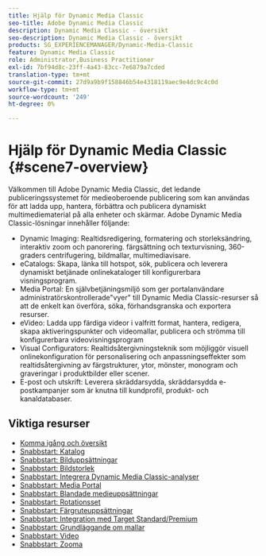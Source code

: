 ```yaml
---
title: Hjälp för Dynamic Media Classic
seo-title: Adobe Dynamic Media Classic
description: Dynamic Media Classic - översikt
seo-description: Dynamic Media Classic - översikt
products: SG_EXPERIENCEMANAGER/Dynamic-Media-Classic
feature: Dynamic Media Classic
role: Administrator,Business Practitioner
exl-id: 7bf94d8c-23ff-4a43-83cc-7e6879a7cded
translation-type: tm+mt
source-git-commit: 27d9a9b9f158846b54e4318119aec9e4dc9c4c0d
workflow-type: tm+mt
source-wordcount: '249'
ht-degree: 0%

---
```


# Hjälp för Dynamic Media Classic {#scene7-overview}

Välkommen till Adobe Dynamic Media Classic, det ledande publiceringssystemet för medieoberoende publicering som kan användas för att ladda upp, hantera, förbättra och publicera dynamiskt multimediematerial på alla enheter och skärmar. Adobe Dynamic Media Classic-lösningar innehåller följande:

* Dynamic Imaging: Realtidsredigering, formatering och storleksändring, interaktiv zoom och panorering. färgsättning och texturvisning, 360-graders centrifugering, bildmallar, multimediavisare.
* eCatalogs: Skapa, länka till hotspot, sök, publicera och leverera dynamiskt betjänade onlinekataloger till konfigurerbara visningsprogram.
* Media Portal: En självbetjäningsmiljö som ger portalanvändare administratörskontrollerade&quot;vyer&quot; till Dynamic Media Classic-resurser så att de enkelt kan överföra, söka, förhandsgranska och exportera resurser.
* eVideo: Ladda upp färdiga videor i valfritt format, hantera, redigera, skapa aktiveringspunkter och videomallar, publicera och strömma till konfigurerbara videovisningsprogram
* Visual Configurators: Realtidsåtergivningsteknik som möjliggör visuell onlinekonfiguration för personalisering och anpassningseffekter som realtidsåtergivning av färgstrukturer, ytor, mönster, monogram och graveringar i produktbilder eller scener.
* E-post och utskrift: Leverera skräddarsydda, skräddarsydda e-postkampanjer som är knutna till kundprofil, produkt- och kanaldatabaser.

## Viktiga resurser

* [Komma igång och översikt](/help/dmc-platform-overview.md)
* [Snabbstart: Katalog](/help/quick-start-ecatalog.md)
* [Snabbstart: Bilduppsättningar](/help/quick-start-image-sets.md)
* [Snabbstart: Bildstorlek](/help/quick-start-image-sizing.md)
* [Snabbstart: Integrera Dynamic Media Classic-analyser](/help/quick-start-integrating-dmc-analytics.md)
* [Snabbstart: Media Portal](/help/quick-start-media-portal-administration.md)
* [Snabbstart: Blandade medieuppsättningar](/help/quick-start-mixed-media-sets.md)
* [Snabbstart: Rotationsset](/help/quick-start-spin-sets.md)
* [Snabbstart: Färgruteuppsättningar](/help/quick-start-swatch-sets.md)
* [Snabbstart: Integration med Target Standard/Premium](/help/quick-start-target-integration.md)
* [Snabbstart: Grundläggande om mallar](/help/quick-start-template-basics.md)
* [Snabbstart: Video](/help/quick-start-video.md)
* [Snabbstart: Zooma](/help/quick-start-zoom.md)
